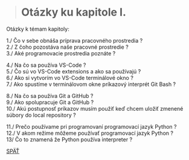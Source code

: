 ># Otázky ku kapitole I.

Otázky k témam kapitoly:

1./ Čo v sebe obnáša príprava pracovného prostredia ?\
2./ Z čoho pozostáva naše pracovné prostredie ?\
3./ Aké programovacie prostredia poznáte ?

4./ Na čo sa používa VS-Code ?\
5./ Čo sú vo VS-Code extensions a ako sa používajú ?\
6./ Ako si vytvorím vo VS-Code terminálové okno ?\
7./ Ako spustíme v terminálovom okne príkazový interprét Git Bash ?

8./ Na čo sa používa Git a GitHub ?\
9./ Ako spolupracuje Git a GitHub ?\
10./ Akú postupnosť príkazov musím použiť keď chcem uložiť zmenené súbory do local repository ?

11./ Prečo používame pri programovaní programovací jazyk Python ?\
12./ V akom režime môžeme používať programovací jazyk Python ?\
13/ Čo to znamená že Python používa interpreter ?


[SPÄŤ](../Obsah.md)
